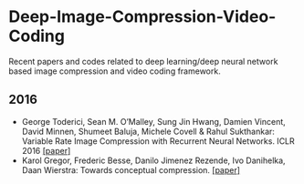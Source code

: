 # Deep-Image-Compression-Video-Coding
Recent papers and codes related to deep learning/deep neural network based image compression and video coding framework. 

## 2016

* George Toderici, Sean M. O’Malley, Sung Jin Hwang, Damien Vincent, David Minnen, Shumeet Baluja, Michele Covell & Rahul Sukthankar: Variable Rate Image Compression with Recurrent Neural Networks. ICLR 2016 [[paper]](http://de.arxiv.org/pdf/1511.06085)
* Karol Gregor, Frederic Besse, Danilo Jimenez Rezende, Ivo Danihelka, Daan Wierstra: Towards conceptual compression. [[paper]](https://arxiv.org/abs/1604.08772)
